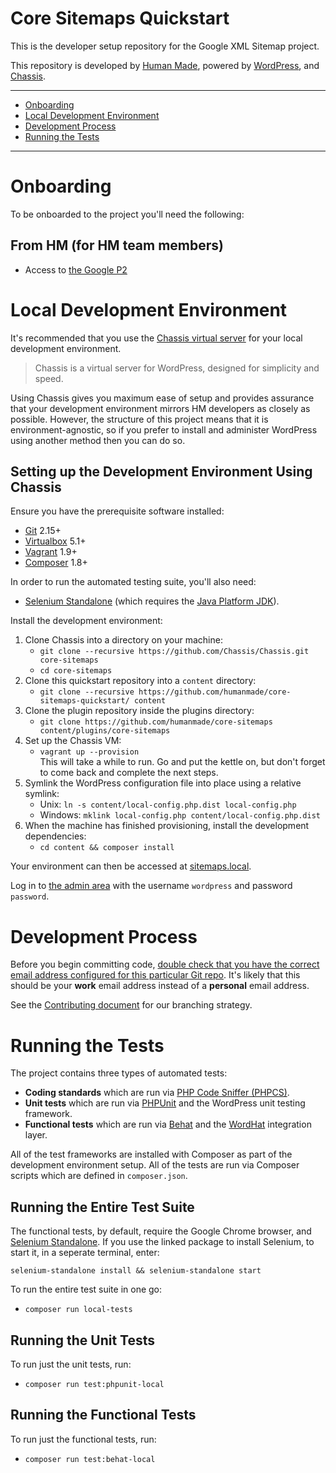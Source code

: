 # Core Sitemaps Quickstart

This is the developer setup repository for the Google XML Sitemap project.

This repository is developed by [Human Made](https://humanmade.com/), powered by [WordPress](https://wordpress.org), and [Chassis](https://beta.chassis.io).

---

* [Onboarding](#onboarding)
* [Local Development Environment](#local-development-environment)
* [Development Process](#development-process)
* [Running the Tests](#running-the-tests)

---

# Onboarding

To be onboarded to the project you'll need the following:

## From HM (for HM team members)

* Access to [the Google P2](https://google.hmn.md/)

# Local Development Environment

It's recommended that you use the [Chassis virtual server](https://docs.chassis.io) for your local development environment.

> Chassis is a virtual server for WordPress, designed for simplicity and speed.

Using Chassis gives you maximum ease of setup and provides assurance that your development environment mirrors HM developers as closely as possible. However, the structure of this project means that it is environment-agnostic, so if you prefer to install and administer WordPress using another method then you can do so.

## Setting up the Development Environment Using Chassis

Ensure you have the prerequisite software installed:

* [Git](https://git-scm.com/) 2.15+
* [Virtualbox](https://www.virtualbox.org/wiki/Downloads) 5.1+
* [Vagrant](https://www.vagrantup.com/downloads.html) 1.9+
* [Composer](https://getcomposer.org/) 1.8+

In order to run the automated testing suite, you'll also need:

* [Selenium Standalone](https://www.npmjs.com/package/selenium-standalone) (which requires the [Java Platform JDK](https://www.oracle.com/technetwork/java/javase/downloads/index.html)).

Install the development environment:

1. Clone Chassis into a directory on your machine:
	 - `git clone --recursive https://github.com/Chassis/Chassis.git core-sitemaps`
	 - `cd core-sitemaps`
1. Clone this quickstart repository into a `content` directory:
	 - `git clone --recursive https://github.com/humanmade/core-sitemaps-quickstart/ content`
1. Clone the plugin repository inside the plugins directory:
     - `git clone https://github.com/humanmade/core-sitemaps content/plugins/core-sitemaps`
1. Set up the Chassis VM:
	 - `vagrant up --provision`  
	 This will take a while to run. Go and put the kettle on, but don't forget to come back and complete the next steps.
1. Symlink the WordPress configuration file into place using a relative symlink:
	 - Unix: `ln -s content/local-config.php.dist local-config.php`
	 - Windows: `mklink local-config.php content/local-config.php.dist`
1. When the machine has finished provisioning, install the development dependencies:
	 - `cd content && composer install`
	 
	 

Your environment can then be accessed at [sitemaps.local](http://sitemaps.local). 

Log in to [the admin area](http://sitemaps.local/wp/wp-admin/) with the username `wordpress` and password `password`.

# Development Process

Before you begin committing code, [double check that you have the correct email address configured for this particular Git repo](https://help.github.com/articles/setting-your-email-in-git/#setting-your-email-address-for-a-single-repository). It's likely that this should be your **work** email address instead of a **personal** email address.

See the [Contributing document](https://github.com/humanmade/core-sitemaps/blob/master/docs/CONTRIBUTING.md) for our 
branching strategy.

# Running the Tests

The project contains three types of automated tests:

* **Coding standards** which are run via [PHP Code Sniffer (PHPCS)](https://github.com/squizlabs/PHP_CodeSniffer).
* **Unit tests** which are run via [PHPUnit](https://phpunit.de/) and the WordPress unit testing framework.
* **Functional tests** which are run via [Behat](http://behat.org/en/latest/) and the [WordHat](https://wordhat.info/) integration layer.

All of the test frameworks are installed with Composer as part of the development environment setup. All of the tests are run via Composer scripts which are defined in `composer.json`.

## Running the Entire Test Suite

The functional tests, by default, require the Google Chrome browser, and [Selenium Standalone](https://www.npmjs.com/package/selenium-standalone). If you use the linked package to install Selenium, to start it, in a seperate terminal, enter: 

`selenium-standalone install && selenium-standalone start`

To run the entire test suite in one go:

* `composer run local-tests`

## Running the Unit Tests

To run just the unit tests, run:

* `composer run test:phpunit-local`

## Running the Functional Tests

To run just the functional tests, run:

* `composer run test:behat-local`

